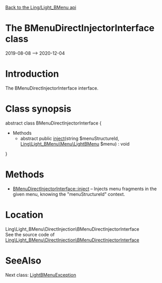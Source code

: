 [Back to the Ling/Light_BMenu api](https://github.com/lingtalfi/Light_BMenu/blob/master/doc/api/Ling/Light_BMenu.md)



The BMenuDirectInjectorInterface class
================
2019-08-08 --> 2020-12-04






Introduction
============

The BMenuDirectInjectorInterface interface.



Class synopsis
==============


abstract class <span class="pl-k">BMenuDirectInjectorInterface</span>  {

- Methods
    - abstract public [inject](https://github.com/lingtalfi/Light_BMenu/blob/master/doc/api/Ling/Light_BMenu/DirectInjection/BMenuDirectInjectorInterface/inject.md)(string $menuStructureId, [Ling\Light_BMenu\Menu\LightBMenu](https://github.com/lingtalfi/Light_BMenu/blob/master/doc/api/Ling/Light_BMenu/Menu/LightBMenu.md) $menu) : void

}






Methods
==============

- [BMenuDirectInjectorInterface::inject](https://github.com/lingtalfi/Light_BMenu/blob/master/doc/api/Ling/Light_BMenu/DirectInjection/BMenuDirectInjectorInterface/inject.md) &ndash; Injects menu fragments in the given menu, knowing the "menuStructureId" context.





Location
=============
Ling\Light_BMenu\DirectInjection\BMenuDirectInjectorInterface<br>
See the source code of [Ling\Light_BMenu\DirectInjection\BMenuDirectInjectorInterface](https://github.com/lingtalfi/Light_BMenu/blob/master/DirectInjection/BMenuDirectInjectorInterface.php)



SeeAlso
==============
Next class: [LightBMenuException](https://github.com/lingtalfi/Light_BMenu/blob/master/doc/api/Ling/Light_BMenu/Exception/LightBMenuException.md)<br>
